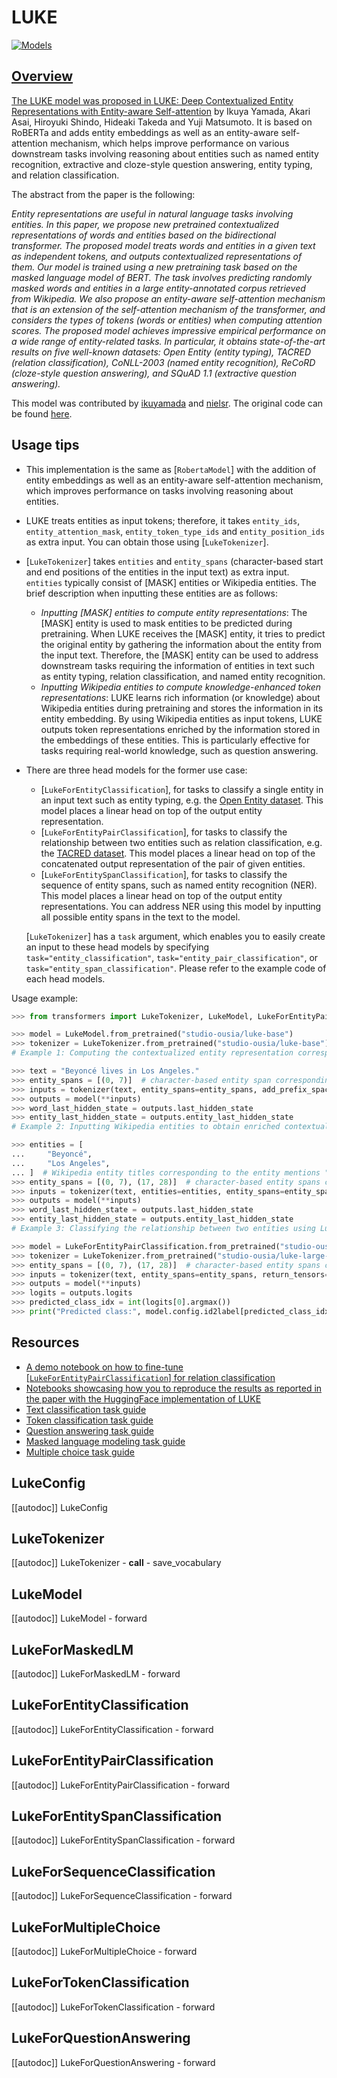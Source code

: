 <!--Copyright 2021 The HuggingFace Team. All rights reserved.

Licensed under the Apache License, Version 2.0 (the "License"); you may not use this file except in compliance with
the License. You may obtain a copy of the License at

http://www.apache.org/licenses/LICENSE-2.0

Unless required by applicable law or agreed to in writing, software distributed under the License is distributed on
an "AS IS" BASIS, WITHOUT WARRANTIES OR CONDITIONS OF ANY KIND, either express or implied. See the License for the
specific language governing permissions and limitations under the License.

⚠️ Note that this file is in Markdown but contain specific syntax for our doc-builder (similar to MDX) that may not be
rendered properly in your Markdown viewer.

-->

# LUKE

<div class="flex flex-wrap space-x-1">
<a href="https://huggingface.co/models?filter=luke">
<img alt="Models" src="https://img.shields.io/badge/All_model_pages-luke-blueviolet">
</div>

## Overview

The LUKE model was proposed in [LUKE: Deep Contextualized Entity Representations with Entity-aware Self-attention](https://arxiv.org/abs/2010.01057) by Ikuya Yamada, Akari Asai, Hiroyuki Shindo, Hideaki Takeda and Yuji Matsumoto.
It is based on RoBERTa and adds entity embeddings as well as an entity-aware self-attention mechanism, which helps
improve performance on various downstream tasks involving reasoning about entities such as named entity recognition,
extractive and cloze-style question answering, entity typing, and relation classification.

The abstract from the paper is the following:

*Entity representations are useful in natural language tasks involving entities. In this paper, we propose new
pretrained contextualized representations of words and entities based on the bidirectional transformer. The proposed
model treats words and entities in a given text as independent tokens, and outputs contextualized representations of
them. Our model is trained using a new pretraining task based on the masked language model of BERT. The task involves
predicting randomly masked words and entities in a large entity-annotated corpus retrieved from Wikipedia. We also
propose an entity-aware self-attention mechanism that is an extension of the self-attention mechanism of the
transformer, and considers the types of tokens (words or entities) when computing attention scores. The proposed model
achieves impressive empirical performance on a wide range of entity-related tasks. In particular, it obtains
state-of-the-art results on five well-known datasets: Open Entity (entity typing), TACRED (relation classification),
CoNLL-2003 (named entity recognition), ReCoRD (cloze-style question answering), and SQuAD 1.1 (extractive question
answering).*

This model was contributed by [ikuyamada](https://huggingface.co/ikuyamada) and [nielsr](https://huggingface.co/nielsr). The original code can be found [here](https://github.com/studio-ousia/luke).

## Usage tips

- This implementation is the same as [`RobertaModel`] with the addition of entity embeddings as well
  as an entity-aware self-attention mechanism, which improves performance on tasks involving reasoning about entities.
- LUKE treats entities as input tokens; therefore, it takes `entity_ids`, `entity_attention_mask`,
  `entity_token_type_ids` and `entity_position_ids` as extra input. You can obtain those using
  [`LukeTokenizer`].
- [`LukeTokenizer`] takes `entities` and `entity_spans` (character-based start and end
  positions of the entities in the input text) as extra input. `entities` typically consist of [MASK] entities or
  Wikipedia entities. The brief description when inputting these entities are as follows:

  - *Inputting [MASK] entities to compute entity representations*: The [MASK] entity is used to mask entities to be
    predicted during pretraining. When LUKE receives the [MASK] entity, it tries to predict the original entity by
    gathering the information about the entity from the input text. Therefore, the [MASK] entity can be used to address
    downstream tasks requiring the information of entities in text such as entity typing, relation classification, and
    named entity recognition.
  - *Inputting Wikipedia entities to compute knowledge-enhanced token representations*: LUKE learns rich information
    (or knowledge) about Wikipedia entities during pretraining and stores the information in its entity embedding. By
    using Wikipedia entities as input tokens, LUKE outputs token representations enriched by the information stored in
    the embeddings of these entities. This is particularly effective for tasks requiring real-world knowledge, such as
    question answering.

- There are three head models for the former use case:

  - [`LukeForEntityClassification`], for tasks to classify a single entity in an input text such as
    entity typing, e.g. the [Open Entity dataset](https://www.cs.utexas.edu/~eunsol/html_pages/open_entity.html).
    This model places a linear head on top of the output entity representation.
  - [`LukeForEntityPairClassification`], for tasks to classify the relationship between two entities
    such as relation classification, e.g. the [TACRED dataset](https://nlp.stanford.edu/projects/tacred/). This
    model places a linear head on top of the concatenated output representation of the pair of given entities.
  - [`LukeForEntitySpanClassification`], for tasks to classify the sequence of entity spans, such as
    named entity recognition (NER). This model places a linear head on top of the output entity representations. You
    can address NER using this model by inputting all possible entity spans in the text to the model.

  [`LukeTokenizer`] has a `task` argument, which enables you to easily create an input to these
  head models by specifying `task="entity_classification"`, `task="entity_pair_classification"`, or
  `task="entity_span_classification"`. Please refer to the example code of each head models.

Usage example:

```python
>>> from transformers import LukeTokenizer, LukeModel, LukeForEntityPairClassification

>>> model = LukeModel.from_pretrained("studio-ousia/luke-base")
>>> tokenizer = LukeTokenizer.from_pretrained("studio-ousia/luke-base")
# Example 1: Computing the contextualized entity representation corresponding to the entity mention "Beyoncé"

>>> text = "Beyoncé lives in Los Angeles."
>>> entity_spans = [(0, 7)]  # character-based entity span corresponding to "Beyoncé"
>>> inputs = tokenizer(text, entity_spans=entity_spans, add_prefix_space=True, return_tensors="pt")
>>> outputs = model(**inputs)
>>> word_last_hidden_state = outputs.last_hidden_state
>>> entity_last_hidden_state = outputs.entity_last_hidden_state
# Example 2: Inputting Wikipedia entities to obtain enriched contextualized representations

>>> entities = [
...     "Beyoncé",
...     "Los Angeles",
... ]  # Wikipedia entity titles corresponding to the entity mentions "Beyoncé" and "Los Angeles"
>>> entity_spans = [(0, 7), (17, 28)]  # character-based entity spans corresponding to "Beyoncé" and "Los Angeles"
>>> inputs = tokenizer(text, entities=entities, entity_spans=entity_spans, add_prefix_space=True, return_tensors="pt")
>>> outputs = model(**inputs)
>>> word_last_hidden_state = outputs.last_hidden_state
>>> entity_last_hidden_state = outputs.entity_last_hidden_state
# Example 3: Classifying the relationship between two entities using LukeForEntityPairClassification head model

>>> model = LukeForEntityPairClassification.from_pretrained("studio-ousia/luke-large-finetuned-tacred")
>>> tokenizer = LukeTokenizer.from_pretrained("studio-ousia/luke-large-finetuned-tacred")
>>> entity_spans = [(0, 7), (17, 28)]  # character-based entity spans corresponding to "Beyoncé" and "Los Angeles"
>>> inputs = tokenizer(text, entity_spans=entity_spans, return_tensors="pt")
>>> outputs = model(**inputs)
>>> logits = outputs.logits
>>> predicted_class_idx = int(logits[0].argmax())
>>> print("Predicted class:", model.config.id2label[predicted_class_idx])
```

## Resources

- [A demo notebook on how to fine-tune [`LukeForEntityPairClassification`] for relation classification](https://github.com/NielsRogge/Transformers-Tutorials/tree/master/LUKE)
- [Notebooks showcasing how you to reproduce the results as reported in the paper with the HuggingFace implementation of LUKE](https://github.com/studio-ousia/luke/tree/master/notebooks)
- [Text classification task guide](../tasks/sequence_classification)
- [Token classification task guide](../tasks/token_classification)
- [Question answering task guide](../tasks/question_answering)
- [Masked language modeling task guide](../tasks/masked_language_modeling)
- [Multiple choice task guide](../tasks/multiple_choice)

## LukeConfig

[[autodoc]] LukeConfig

## LukeTokenizer

[[autodoc]] LukeTokenizer
    - __call__
    - save_vocabulary

## LukeModel

[[autodoc]] LukeModel
    - forward

## LukeForMaskedLM

[[autodoc]] LukeForMaskedLM
    - forward

## LukeForEntityClassification

[[autodoc]] LukeForEntityClassification
    - forward

## LukeForEntityPairClassification

[[autodoc]] LukeForEntityPairClassification
    - forward

## LukeForEntitySpanClassification

[[autodoc]] LukeForEntitySpanClassification
    - forward

## LukeForSequenceClassification

[[autodoc]] LukeForSequenceClassification
    - forward

## LukeForMultipleChoice

[[autodoc]] LukeForMultipleChoice
    - forward

## LukeForTokenClassification

[[autodoc]] LukeForTokenClassification
    - forward

## LukeForQuestionAnswering

[[autodoc]] LukeForQuestionAnswering
    - forward
